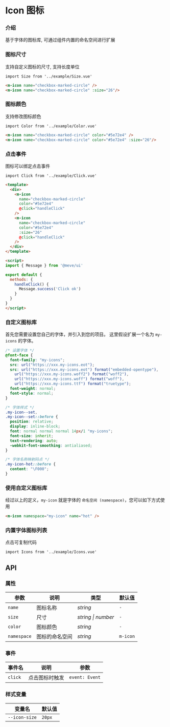 # Icon 图标

### 介绍

基于字体的图标库, 可通过组件内置的命名空间进行扩展

### 图标尺寸

支持自定义图标的尺寸, 支持长度单位

```vue
import Size from '../example/Size.vue'
```

```html
<m-icon name="checkbox-marked-circle" />
<m-icon name="checkbox-marked-circle" :size="26"/>
```

### 图标颜色

支持修改图标颜色

```vue
import Color from '../example/Color.vue'
```

```html
<m-icon name="checkbox-marked-circle" color="#5e72e4" />
<m-icon name="checkbox-marked-circle" color="#5e72e4" :size="26"/>
```

### 点击事件

图标可以绑定点击事件

```vue
import Click from '../example/Click.vue'
```

```html
<template>
  <div>
    <m-icon
      name="checkbox-marked-circle"
      color="#5e72e4"
      @click="handleClick"
    />
    <m-icon
      name="checkbox-marked-circle"
      color="#5e72e4"
      :size="26"
      @click="handleClick"
    />
  </div>
</template>

<script>
import { Message } from '@meve/ui'

export default {
  methods: {
    handleClick() {
      Message.success('Click ok')
    }
  }
}  
</script>
```

### 自定义图标库

首先您需要设置您自己的字体，并引入到您的项目。
这里假设扩展一个名为 `my-icons` 的字体。

```css
/* 设置字体 */
@font-face {
  font-family: "my-icons";
  src: url("https://xxx.my-icons.eot");
  src: url("https://xxx.my-icons.eot") format("embedded-opentype"), 
    url("https://xxx.my-icons.woff2") format("woff2"), 
    url("https://xxx.my-icons.woff") format("woff"), 
    url("https://xxx.my-icons.ttf") format("truetype");
  font-weight: normal;
  font-style: normal;
}

/* 字体样式 */
.my-icon--set,
.my-icon--set::before {
  position: relative;
  display: inline-block;
  font: normal normal normal 14px/1 "my-icons";
  font-size: inherit;
  text-rendering: auto;
  -webkit-font-smoothing: antialiased;
}

/* 字体名称映射码点 */
.my-icon-hot::before {
  content: "\F000";
}
```

### 使用自定义图标库

经过以上的定义，`my-icon` 就是字体的 `命名空间 (namespace)`，您可以如下方式使用

```html
<m-icon namespace="my-icon" name="hot" />
```

### 内置字体图标列表

点击可复制代码

```vue
import Icons from '../example/Icons.vue'
```

## API

### 属性

| 参数 | 说明 | 类型 | 默认值 | 
| --- | --- | --- | --- | 
| `name` | 图标名称 | _string_ | `-` |
| `size` | 尺寸 | _string \| number_ | `-` |
| `color` | 图标颜色 | _string_ | `-` |  
| `namespace` | 图标的命名空间 |  _string_ | `m-icon` |

### 事件

| 事件名 | 说明 | 参数 |
| --- | --- | --- |
| `click` | 点击图标时触发 | `event: Event` |

### 样式变量

| 变量名 | 默认值 |
| --- | --- |
| `--icon-size` | `20px` |

